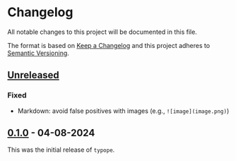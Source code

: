 # Changelog

All notable changes to this project will be documented in this file.

The format is based on [Keep a Changelog](https://keepachangelog.com/)
and this project adheres to [Semantic Versioning](https://semver.org/).

## [Unreleased]

### Fixed

- Markdown: avoid false positives with images (e.g., `![image](image.png)`)

[Unreleased]: https://github.com/ronnychevalier/typope/compare/v0.1.0...HEAD

## [0.1.0] - 04-08-2024

This was the initial release of `typope`.

[0.1.0]: https://github.com/ronnychevalier/typope/releases/tag/v0.1.0
